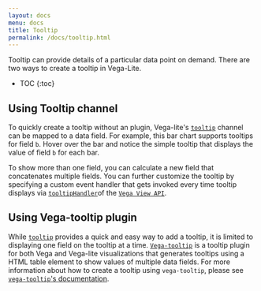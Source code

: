 ```yaml
---
layout: docs
menu: docs
title: Tooltip
permalink: /docs/tooltip.html
---
```


Tooltip can provide details of a particular data point on demand. There are two ways to create a tooltip in Vega-Lite.

* TOC
{:toc}

## Using Tooltip channel

To quickly create a tooltip without an plugin, Vega-lite's [`tooltip`]({{site.baseurl}}/docs/encoding.html#mark-properties-channels) channel can be mapped to a data field. For example, this bar chart supports tooltips for field `b`. Hover over the bar and notice the simple tooltip that displays the value of field `b` for each bar.

<div class="vl-example" data-name="bar_tooltip"></div>

To show more than one field, you can calculate a new field that concatenates multiple fields. You can further customize the tooltip by specifying a custom event handler that gets invoked every time tooltip displays via [`tooltipHandler`](https://vega.github.io/vega/docs/api/view/#view_tooltipHandler)of the [`Vega View API`](https://vega.github.io/vega/docs/api/view/).

## Using Vega-tooltip plugin

While [`tooltip`]({{site.baseurl}}/docs/encoding.html#mark-properties-channels) provides a quick and easy way to add a tooltip, it is limited to displaying one field on the tooltip at a time.
[`Vega-tooltip`](https://github.com/vega/vega-tooltip/) is a tooltip plugin for both Vega and Vega-lite visualizations that generates tooltips using a HTML table element to show values of multiple data fields.  For more information about how to create a tooltip using `vega-tooltip`, please see [`vega-tooltip`'s documentation](https://github.com/vega/vega-tooltip).

<link rel="stylesheet" type="text/css" href="https://cdnjs.cloudflare.com/ajax/libs/vega-tooltip/0.4.0/vega-tooltip.min.css">
<div class="vl-example tooltip" data-name="bar"></div>

